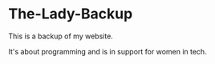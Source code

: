 # The-Lady-Backup
This is a backup of my website.

It's about programming and is in support for women in tech.
